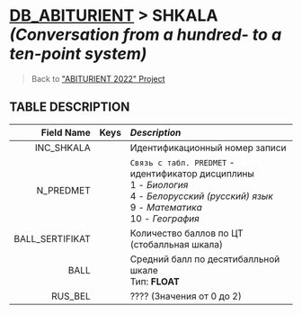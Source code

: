# [DB_ABITURIENT](../db_abiturient_2022.md) > SHKALA *(Conversation from a hundred- to a ten-point system)*

> Back to ["ABITURIENT 2022" Project](../../../../README.md)

## **TABLE DESCRIPTION**

|    **Field Name**|  Keys   | *Description*                                                                  |
|-----------------:|:-------:|:-------------------------------------------------------------------------------|
|       INC_SHKALA |         | Идентификационный номер записи                                                 |
|        N_PREDMET |         | `Связь с табл. PREDMET` - идентификатор дисциплины</br>1 - *Биология*</br>4 - *Белорусский (русский) язык*</br>9 - *Математика*</br>10 - *География* |
|  BALL_SERTIFIKAT |         | Количество баллов по ЦТ (стобалльная шкала)                                    |
|             BALL |         | Средний балл по десятибалльной шкале</br>Тип: **FLOAT**                        |
|          RUS_BEL |         | ???? (Значения от 0 до 2)                                                      |
